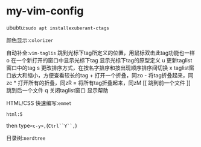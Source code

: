 # my-vim-config

ububtu:`sudo apt installexuberant-ctags`

颜色显示:`colorizer`

自动补全:`vim-taglis`
	<CR>          跳到光标下tag所定义的位置，用鼠标双击此tag功能也一样
	o             在一个新打开的窗口中显示光标下tag
	<Space>       显示光标下tag的原型定义
	u             更新taglist窗口中的tag
	s             更改排序方式，在按名字排序和按出现顺序排序间切换
	x             taglist窗口放大和缩小，方便查看较长的tag
	+             打开一个折叠，同zo
	-             将tag折叠起来，同zc
	*             打开所有的折叠，同zR
	=             将所有tag折叠起来，同zM
	[[            跳到前一个文件
	]]            跳到后一个文件
	q             关闭taglist窗口
	<F1>          显示帮助

HTML/CSS 快速编写:`emmet`
```
html:5
```
then type`<c-y>,`(`Ctrl``Y``,`)


目录树:`nerdtree`
<F8>
